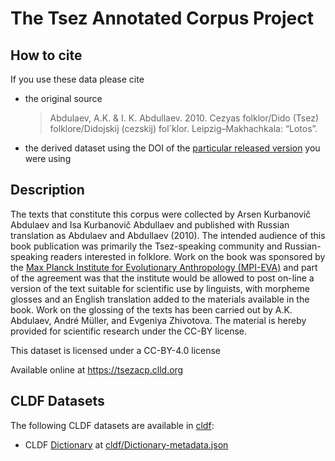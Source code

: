 # The Tsez Annotated Corpus Project

## How to cite

If you use these data please cite
- the original source
  > Abdulaev, A.K. & I. K. Abdullaev. 2010. Cezyas folklor/Dido (Tsez) folklore/Didojskij (cezskij) fol´klor. Leipzig–Makhachkala: “Lotos”.
- the derived dataset using the DOI of the [particular released version](../../releases/) you were using

## Description


The texts that constitute this corpus were collected by Arsen Kurbanovič Abdulaev and Isa Kurbanovič Abdullaev and published with Russian translation as Abdulaev and Abdullaev (2010). The intended audience of this book publication was primarily the Tsez-speaking community and Russian-speaking readers interested in folklore. Work on the book was sponsored by the [Max Planck Institute for Evolutionary Anthropology (MPI-EVA)](https://www.eva.mpg.de/) and part of the agreement was that the institute would be allowed to post on-line a version of the text suitable for scientific use by linguists, with morpheme glosses and an English translation added to the materials available in the book. Work on the glossing of the texts has been carried out by A.K. Abdulaev, André Müller, and Evgeniya Zhivotova. The material is hereby provided for scientific research under the CC-BY license.

This dataset is licensed under a CC-BY-4.0 license

Available online at https://tsezacp.clld.org


## CLDF Datasets

The following CLDF datasets are available in [cldf](cldf):

- CLDF [Dictionary](https://github.com/cldf/cldf/tree/master/modules/Dictionary) at [cldf/Dictionary-metadata.json](cldf/Dictionary-metadata.json)